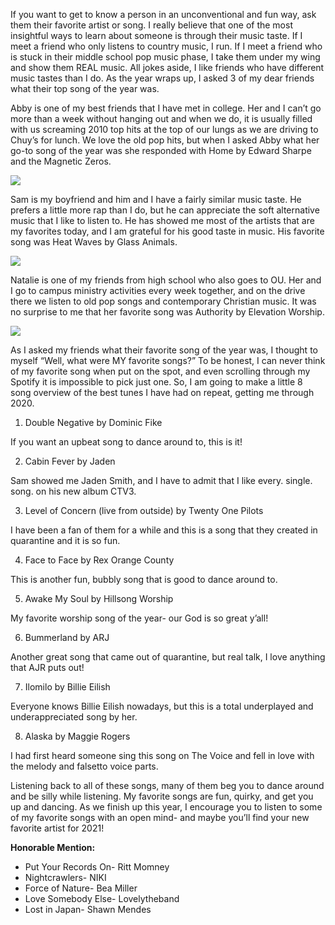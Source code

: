 If you want to get to know a person in an unconventional and fun way, ask them their favorite artist or song. I really believe that one of the most insightful ways to learn about someone is through their music taste. If I meet a friend who only listens to country music, I run. If I meet a friend who is stuck in their middle school pop music phase, I take them under my wing and show them REAL music. All jokes aside, I like friends who have different music tastes than I do. As the year wraps up, I asked 3 of my dear friends what their top song of the year was. 

Abby is one of my best friends that I have met in college. Her and I can’t go more than a week without hanging out and when we do, it is usually filled with us screaming 2010 top hits at the top of our lungs as we are driving to Chuy’s for lunch. We love the old pop hits, but when I asked Abby what her go-to song of the year was she responded with Home by Edward Sharpe and the Magnetic Zeros. 

<div class="image-column">
  <img src="/images/spotify2.png" />
</div>

Sam is my boyfriend and him and I have a fairly similar music taste. He prefers a little more rap than I do, but he can appreciate the soft alternative music that I like to listen to. He has showed me most of the artists that are my favorites today, and I am grateful for his good taste in music. His favorite song was Heat Waves by Glass Animals.

<div class="image-column">
  <img src="/images/spotify.png" />
</div>

Natalie is one of my friends from high school who also goes to OU. Her and I go to campus ministry activities every week together, and on the drive there we listen to old pop songs and contemporary Christian music. It was no surprise to me that her favorite song was Authority by Elevation Worship.

<div class="image-column">
  <img src="/images/spotify3.png" />
</div>

As I asked my friends what their favorite song of the year was, I thought to myself “Well, what were MY favorite songs?” To be honest, I can never think of my favorite song when put on the spot, and even scrolling through my Spotify it is impossible to pick just one. So, I am going to make a little 8 song overview of the best tunes I have had on repeat, getting me through 2020. 

1.	Double Negative by Dominic Fike

If you want an upbeat song to dance around to, this is it!

2.	Cabin Fever by Jaden

Sam showed me Jaden Smith, and I have to admit that I like every. single. song. on his new album CTV3.

3.	Level of Concern (live from outside) by Twenty One Pilots

I have been a fan of them for a while and this is a song that they created in quarantine and it is so fun.

4.	Face to Face by Rex Orange County

This is another fun, bubbly song that is good to dance around to.

5.	Awake My Soul by Hillsong Worship

My favorite worship song of the year- our God is so great y’all! 

6.	Bummerland by ARJ

Another great song that came out of quarantine, but real talk, I love anything that AJR puts out!

7.	Ilomilo by Billie Eilish

Everyone knows Billie Eilish nowadays, but this is a total underplayed and underappreciated song by her.

8.	Alaska by Maggie Rogers 

I had first heard someone sing this song on The Voice and fell in love with the melody and falsetto voice parts.


Listening back to all of these songs, many of them beg you to dance around and be silly while listening. My favorite songs are fun, quirky, and get you up and dancing. As we finish up this year, I encourage you to listen to some of my favorite songs with an open mind- and maybe you’ll find your new favorite artist for 2021! 

**Honorable Mention:**

- Put Your Records On- Ritt Momney
- Nightcrawlers- NIKI
- Force of Nature- Bea Miller
- Love Somebody Else- Lovelytheband
- Lost in Japan- Shawn Mendes

